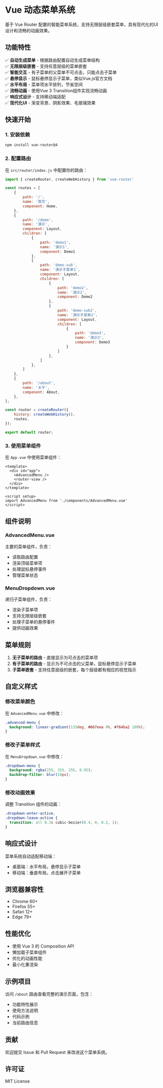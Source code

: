 # Vue 动态菜单系统

基于 Vue Router 配置的智能菜单系统，支持无限层级嵌套菜单，具有现代化的UI设计和流畅的动画效果。

## 功能特性

✅ **自动生成菜单** - 根据路由配置自动生成菜单结构  
✅ **无限层级嵌套** - 支持任意层级的菜单嵌套  
✅ **智能交互** - 有子菜单的父菜单不可点击，只能点击子菜单  
✅ **悬停显示** - 鼠标悬停显示子菜单，类似Vue.js官方文档  
✅ **水平布局** - 菜单项水平排列，节省空间  
✅ **流畅动画** - 使用Vue 3 Transition组件实现流畅动画  
✅ **响应式设计** - 支持移动端适配  
✅ **现代化UI** - 渐变背景、阴影效果、毛玻璃效果

## 快速开始

### 1. 安装依赖

```bash
npm install vue-router@4
```

### 2. 配置路由

在 `src/router/index.js` 中配置你的路由：

```javascript
import { createRouter, createWebHistory } from 'vue-router'

const routes = [
    {
        path: '/',
        name: '首页',
        component: Home,
    },
    {
        path: '/demo',
        name: '演示',
        component: Layout,
        children: [
            {
                path: 'demo1',
                name: '演示1',
                component: Demo1
            },
            {
                path: 'demo-sub',
                name: '演示子菜单1',
                component: Layout,
                children: [
                    {
                        path: 'demo2',
                        name: '演示2',
                        component: Demo2
                    },
                    {
                        path: 'demo-sub2',
                        name: '演示子菜单2',
                        component: Layout,
                        children: [
                            {
                                path: 'demo3',
                                name: '演示3',
                                component: Demo3
                            }
                        ]
                    },
                ]
            },
        ]
    },
    {
        path: '/about',
        name: '关于',
        component: About,
    },
];

const router = createRouter({
    history: createWebHistory(),
    routes,
});

export default router;
```

### 3. 使用菜单组件

在 `App.vue` 中使用菜单组件：

```vue
<template>
  <div id="app">
    <AdvancedMenu />
    <router-view />
  </div>
</template>

<script setup>
import AdvancedMenu from './components/AdvancedMenu.vue'
</script>
```

## 组件说明

### AdvancedMenu.vue

主要的菜单组件，负责：
- 读取路由配置
- 渲染顶级菜单项
- 处理鼠标悬停事件
- 管理菜单状态

### MenuDropdown.vue

递归子菜单组件，负责：
- 渲染子菜单项
- 支持无限层级嵌套
- 处理子菜单的悬停事件
- 提供动画效果

## 菜单规则

1. **无子菜单的路由** - 直接显示为可点击的菜单项
2. **有子菜单的路由** - 显示为不可点击的父菜单，鼠标悬停显示子菜单
3. **子菜单嵌套** - 支持任意层级的嵌套，每个层级都有相应的视觉指示

## 自定义样式

### 修改菜单颜色

在 `AdvancedMenu.vue` 中修改：

```css
.advanced-menu {
  background: linear-gradient(135deg, #667eea 0%, #764ba2 100%);
}
```

### 修改子菜单样式

在 `MenuDropdown.vue` 中修改：

```css
.dropdown-menu {
  background: rgba(255, 255, 255, 0.95);
  backdrop-filter: blur(10px);
}
```

### 修改动画效果

调整 Transition 组件的动画：

```css
.dropdown-enter-active,
.dropdown-leave-active {
  transition: all 0.3s cubic-bezier(0.4, 0, 0.2, 1);
}
```

## 响应式设计

菜单系统自动适配移动端：

- 桌面端：水平布局，悬停显示子菜单
- 移动端：垂直布局，点击展开子菜单

## 浏览器兼容性

- Chrome 60+
- Firefox 55+
- Safari 12+
- Edge 79+

## 性能优化

- 使用 Vue 3 的 Composition API
- 懒加载子菜单组件
- 优化的动画性能
- 最小化重渲染

## 示例项目

访问 `/about` 路由查看完整的演示页面，包含：
- 功能特性展示
- 使用方法说明
- 代码示例
- 当前路由信息

## 贡献

欢迎提交 Issue 和 Pull Request 来改进这个菜单系统。

## 许可证

MIT License 
